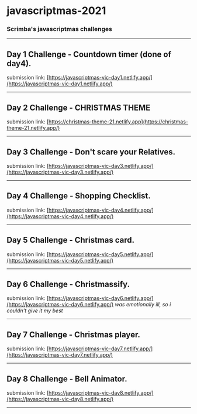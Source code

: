 # javascriptmas-2021
### Scrimba's javascriptmas challenges

__________ 

## Day 1 Challenge - Countdown timer (done of day4).
submission link: 
 [https://javascriptmas-vic-day1.netlify.app/](https://javascriptmas-vic-day1.netlify.app/)
__________

## Day 2 Challenge - CHRISTMAS THEME
submission link: [https://christmas-theme-21.netlify.app](https://christmas-theme-21.netlify.app/)
__________

## Day 3 Challenge - Don't scare your Relatives.
submission link: 
[https://javascriptmas-vic-day3.netlify.app/](https://javascriptmas-vic-day3.netlify.app/)
 __________
 
## Day 4 Challenge - Shopping Checklist.
submission link: 
 [https://javascriptmas-vic-day4.netlify.app/](https://javascriptmas-vic-day4.netlify.app/)
 __________
 
## Day 5 Challenge - Christmas card.
submission link: 
 [https://javascriptmas-vic-day5.netlify.app/](https://javascriptmas-vic-day5.netlify.app/)
 __________
 
## Day 6 Challenge - Christmassify.
submission link: 
 [https://javascriptmas-vic-day6.netlify.app/](https://javascriptmas-vic-day6.netlify.app/)
 *was emotionally ill, so i couldn't give it my best*
 ______________
## Day 7 Challenge - Christmas player.
submission link: 
 [https://javascriptmas-vic-day7.netlify.app/](https://javascriptmas-vic-day7.netlify.app/)
 
 ______________
## Day 8 Challenge - Bell Animator.
submission link: 
 [https://javascriptmas-vic-day8.netlify.app/](https://javascriptmas-vic-day8.netlify.app/)
 
 ______________
